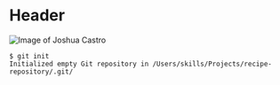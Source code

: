 # Header
![Image of Joshua Castro](https://user-images.githubusercontent.com/113030588/189463116-e998c1a5-837f-47c7-a43c-73d17e47204d.png)
```
$ git init
Initialized empty Git repository in /Users/skills/Projects/recipe-repository/.git/
```
